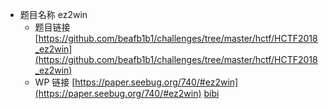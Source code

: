 - 题目名称 ez2win
    - 题目链接 [https://github.com/beafb1b1/challenges/tree/master/hctf/HCTF2018_ez2win](https://github.com/beafb1b1/challenges/tree/master/hctf/HCTF2018_ez2win)
    - WP 链接 [https://paper.seebug.org/740/#ez2win](https://paper.seebug.org/740/#ez2win) [bibi](https://beafb1b1.github.io/blockchain/hctf_2018_ez2win/)
